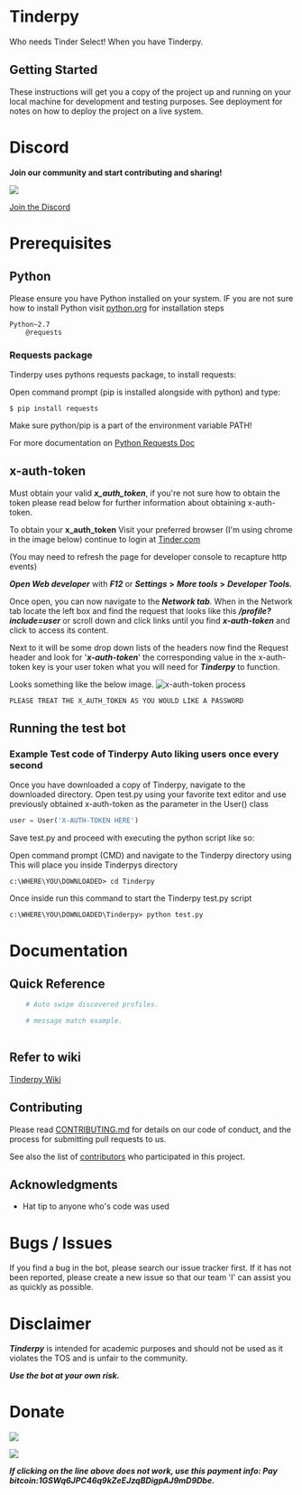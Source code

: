 # Tinderpy

Who needs Tinder Select! When you have Tinderpy.

## Getting Started

These instructions will get you a copy of the project up and running on your local machine for development and testing purposes. See deployment for notes on how to deploy the project on a live system.


# Discord
**Join our community and start contributing and sharing!**

 [![](https://discordapp.com/api/guilds/336642139381301249/embed.png)](https://discord.gg/r3sSKJJ)

 [Join the Discord](https://discord.gg/262RFta)

 
# Prerequisites
## Python
Please ensure you have Python installed on your system.
IF you are not sure how to install Python visit [python.org](https://www.python.org/) for installation steps

```
Python~2.7
    @requests
```

### Requests package
Tinderpy uses pythons requests package, to install requests:

Open command prompt (pip is installed alongside with python) and type:
    
    $ pip install requests
   
Make sure python/pip is a part of the environment variable PATH!

For more documentation on [Python Requests Doc](http://docs.python-requests.org)
        
## x-auth-token
Must obtain your valid **_x_auth_token_**, if you're not sure how to obtain the token please read below for further information about obtaining x-auth-token.
 

 
 To obtain your **x_auth_token** Visit your preferred browser (I'm using chrome in the image below) continue to login at [Tinder.com](https://tinder.com) 
 
 (You may need to refresh the page for developer console to recapture http events) 
 
 **_Open Web developer_** with **_F12_** or **_Settings_** **>** **_More tools_** **>** **_Developer Tools._**
 
 Once open, you can now navigate to the **_Network tab_**. 
 When in the Network tab locate the left box and find the request that looks like this **_/profile?include=user_** or scroll down and click links until you find **_x-auth-token_** and click to access its content.
  
 Next to it will be some drop down lists of the headers now find the Request header and look for '**_x-auth-token_**' the corresponding value in the x-auth-token key is your user token what you will need for **_Tinderpy_** to function.
 
 Looks something like the below image.
 ![x-auth-token process](https://i.imgur.com/IEgUeDv.png)
 
    PLEASE TREAT THE X_AUTH_TOKEN AS YOU WOULD LIKE A PASSWORD


## Running the test bot
### Example Test code of Tinderpy Auto liking users once every second
Once you have downloaded a copy of Tinderpy, navigate to the downloaded directory.
Open test.py using your favorite text editor and use previously obtained x-auth-token as the parameter in the User() class

```python
user = User('X-AUTH-TOKEN HERE') 
```
Save test.py and proceed with executing the python script like so:

Open command prompt (CMD) and navigate to the Tinderpy directory using
This will place you inside Tinderpys directory

    c:\WHERE\YOU\DOWNLOADED> cd Tinderpy
    
Once inside run this command to start the Tinderpy test.py script

    c:\WHERE\YOU\DOWNLOADED\Tinderpy> python test.py
    
# Documentation
## Quick Reference
```python
    # Auto swipe discovered profiles.

    # message match example.
    

```
## Refer to wiki
[Tinderpy Wiki]()
    
## Contributing
Please read [CONTRIBUTING.md]() for details on our code of conduct, and the process for submitting pull requests to us.


See also the list of [contributors](https://github.com/spencerjpotts/Tinderpy/contributors) who participated in this project.

## Acknowledgments

* Hat tip to anyone who's code was used

 
# Bugs / Issues
If you find a bug in the bot, please search our issue tracker first. If it has not been reported, please create a new issue so that our team 'I' can assist you as quickly as possible.


# Disclaimer
**_Tinderpy_** is intended for academic purposes and should not be used as it violates the TOS and is unfair to the community. 

**_Use the bot at your own risk._**

# Donate
[![](https://www.paypalobjects.com/en_AU/i/btn/btn_donateCC_LG.gif)](https://www.paypal.com/cgi-bin/webscr?cmd=_donations&business=NUM5LS6HQ5CCQ&currency_code=AUD&source=url)


[![](https://www.blockchain.com/Resources/buttons/donate_64.png)](bitcoin:1GSWq6JPC46q9kZeEJzqBDigpAJ9mD9Dbe)

**_If clicking on the line above does not work, use this payment info:
Pay bitcoin:1GSWq6JPC46q9kZeEJzqBDigpAJ9mD9Dbe._**

